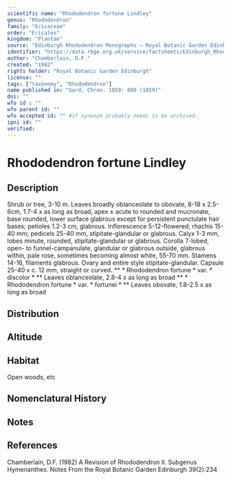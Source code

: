 ```yaml
---
scientific name: "Rhododendron fortune Lindley"
genus: "Rhododendron"
family: "Ericaceae"
order: "Ericales"
kingdom: "Plantae"
source: "Edinburgh Rhododendron Monographs – Royal Botanic Garden Edinburgh"
identifier: "https://data.rbge.org.uk/service/factsheets/Edinburgh_Rhododendron_Monographs.xhtml"
author: "Chamberlain, D.F."
created: "1982"
rights holder: "Royal Botanic Garden Edinburgh"
license: ""
tags: ["taxonomy", "Rhododendron"]
name published in: "Gard. Chron. 1859: 868 (1859)"
doi: ""
wfo id : ""
wfo parent id: ""
wfo accepted id: "" #if synonym probably needs to be archived.                      
ipni id: ""
verified:
---
```


                       

# Rhododendron fortune Lindley

## Description
Shrub or tree, 3-10 m. Leaves broadly oblanceolate to obovate, 8-18 x 2.5-6cm, 1.7-4 x as long as broad, apex ± acute to rounded and mucronate, base rounded, lower surface glabrous except for persistent punctulate hair bases; petioles 1.2-3 cm, glabrous. Inflorescence 5-12-flowered; rhachis 15-40 mm; pedicels 25-40 mm, stipitate-glandular or glabrous. Calyx 1-3 mm, lobes minute, rounded, stipitate-glandular or glabrous. Corolla 7-lobed, open- to funnel-campanulate, glandular or glabrous outside, glabrous within, pale rose, sometimes becoming almost white, 55-70 mm. Stamens 14-16, filaments glabrous. Ovary and entire style stipitate-glandular. Capsule 25-40 x c. 12 mm, straight or curved. ** * Rhododendron fortune * var. * discolor * ** Leaves oblanceolate, 2.8-4 x as long as broad ** * Rhododendron fortune * var. * fortunei * ** Leaves obovate, 1.8-2.5 x as long as broad

## Distribution


## Altitude


## Habitat
Open woods, etc

## Nomenclatural History

                       
## Notes


## References

Chamberlain, D.F. (1982) A Revision of Rhododendron II. Subgenus Hymenanthes. Notes From the Royal Botanic Garden Edinburgh 39(2):234
